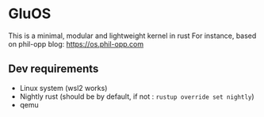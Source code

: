 # GluOS

This is a minimal, modular and lightweight kernel in rust
For instance, based on phil-opp blog: <https://os.phil-opp.com>

## Dev requirements

- Linux system (wsl2 works)
- Nightly rust (should be by default, if not : `rustup override set nightly`)
- qemu
